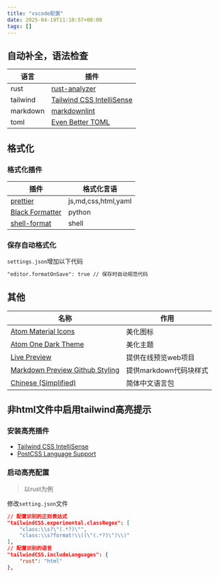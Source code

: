 ```yaml
---
title: "vscode配置"
date: 2025-04-19T11:10:57+08:00
tags: []
---
```




## 自动补全，语法检查

| 语言     | 插件                                                                                                       |
| -------- | ---------------------------------------------------------------------------------------------------------- |
| rust     | [rust-analyzer](https://marketplace.visualstudio.com/items?itemName=rust-lang.rust-analyzer)               |
| tailwind | [Tailwind CSS IntelliSense](https://marketplace.visualstudio.com/items?itemName=bradlc.vscode-tailwindcss) |
| markdown | [markdownlint](https://marketplace.visualstudio.com/items?itemName=DavidAnson.vscode-markdownlint)         |
| toml     | [Even Better TOML](https://marketplace.visualstudio.com/items?itemName=tamasfe.even-better-toml)           |

## 格式化

### 格式化插件

| 插件                                                                                             | 格式化言语          |
| ------------------------------------------------------------------------------------------------ | ------------------- |
| [prettier](https://marketplace.visualstudio.com/items?itemName=esbenp.prettier-vscode)           | js,md,css,html,yaml |
| [Black Formatter](https://marketplace.visualstudio.com/items?itemName=ms-python.black-formatter) | python              |
| [shell-format](https://marketplace.visualstudio.com/items?itemName=foxundermoon.shell-format)    | shell               |

### 保存自动格式化

`settings.json`增加以下代码

```txt
"editor.formatOnSave": true // 保存时自动规范代码
```

## 其他

| 名称                                                                                                                          | 作用                   |
| ----------------------------------------------------------------------------------------------------------------------------- | ---------------------- |
| [Atom Material Icons](https://marketplace.visualstudio.com/items?itemName=AtomMaterial.a-file-icon-vscode)                    | 美化图标               |
| [Atom One Dark Theme](https://marketplace.visualstudio.com/items?itemName=akamud.vscode-theme-onedark)                        | 美化主题               |
| [Live Preview](https://marketplace.visualstudio.com/items?itemName=ms-vscode.live-server)                                     | 提供在线预览web项目    |
| [Markdown Preview Github Styling](https://marketplace.visualstudio.com/items?itemName=bierner.markdown-preview-github-styles) | 提供markdown代码块样式 |
| [Chinese (Simplified)](https://marketplace.visualstudio.com/items?itemName=MS-CEINTL.vscode-language-pack-zh-hans)            | 简体中文语言包         |

## 非html文件中启用tailwind高亮提示

### 安装高亮插件

- [Tailwind CSS IntelliSense](https://marketplace.visualstudio.com/items?itemName=bradlc.vscode-tailwindcss)
- [PostCSS Language Support](https://marketplace.visualstudio.com/items?itemName=csstools.postcss)

### 启动高亮配置

>以rust为例

修改`setting.json`文件

```json
// 配置识别的正则表达式
"tailwindCSS.experimental.classRegex": [
    "class:\\s?\"(.*?)\"",
    "class:\\s?format!\\((\"(.*?)\")\\)"
],
// 配置识别的语言
"tailwindCSS.includeLanguages": {
    "rust": "html"
},
```
